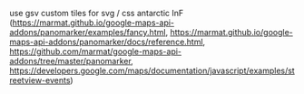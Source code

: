 use gsv custom tiles for svg / css antarctic InF  
(https://marmat.github.io/google-maps-api-addons/panomarker/examples/fancy.html, 
https://marmat.github.io/google-maps-api-addons/panomarker/docs/reference.html, 
https://github.com/marmat/google-maps-api-addons/tree/master/panomarker, 
https://developers.google.com/maps/documentation/javascript/examples/streetview-events)  
